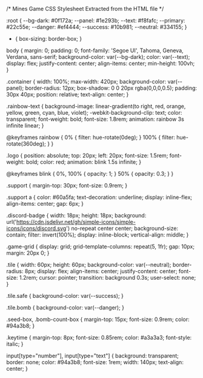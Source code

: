 /*
  Mines Game CSS Stylesheet
  Extracted from the HTML file
*/

:root {
  --bg-dark: #0f172a;
  --panel: #1e293b;
  --text: #f8fafc;
  --primary: #22c55e;
  --danger: #ef4444;
  --success: #10b981;
  --neutral: #334155;
}

* {
  box-sizing: border-box;
}

body {
  margin: 0;
  padding: 0;
  font-family: 'Segoe UI', Tahoma, Geneva, Verdana, sans-serif;
  background-color: var(--bg-dark);
  color: var(--text);
  display: flex;
  justify-content: center;
  align-items: center;
  min-height: 100vh;
}

.container {
  width: 100%;
  max-width: 420px;
  background-color: var(--panel);
  border-radius: 12px;
  box-shadow: 0 0 20px rgba(0,0,0,0.5);
  padding: 30px 40px;
  position: relative;
  text-align: center;
}

.rainbow-text {
  background-image: linear-gradient(to right, red, orange, yellow, green, cyan, blue, violet);
  -webkit-background-clip: text;
  color: transparent;
  font-weight: bold;
  font-size: 1.8rem;
  animation: rainbow 3s infinite linear;
}

@keyframes rainbow {
  0% { filter: hue-rotate(0deg); }
  100% { filter: hue-rotate(360deg); }
}

.logo {
  position: absolute;
  top: 20px;
  left: 20px;
  font-size: 1.5rem;
  font-weight: bold;
  color: red;
  animation: blink 1.5s infinite;
}

@keyframes blink {
  0%, 100% { opacity: 1; }
  50% { opacity: 0.3; }
}

.support {
  margin-top: 30px;
  font-size: 0.9rem;
}

.support a {
  color: #60a5fa;
  text-decoration: underline;
  display: inline-flex;
  align-items: center;
  gap: 6px;
}

.discord-badge {
  width: 18px;
  height: 18px;
  background: url('https://cdn.jsdelivr.net/gh/simple-icons/simple-icons/icons/discord.svg') no-repeat center center;
  background-size: contain;
  filter: invert(100%);
  display: inline-block;
  vertical-align: middle;
}

.game-grid {
  display: grid;
  grid-template-columns: repeat(5, 1fr);
  gap: 10px;
  margin: 20px 0;
}

.tile {
  width: 60px;
  height: 60px;
  background-color: var(--neutral);
  border-radius: 8px;
  display: flex;
  align-items: center;
  justify-content: center;
  font-size: 1.2rem;
  cursor: pointer;
  transition: background 0.3s;
  user-select: none;
}

.tile.safe {
  background-color: var(--success);
}

.tile.bomb {
  background-color: var(--danger);
}

.seed-box, .bomb-count-box {
  margin-top: 15px;
  font-size: 0.9rem;
  color: #94a3b8;
}

.keytime {
  margin-top: 8px;
  font-size: 0.85rem;
  color: #a3a3a3;
  font-style: italic;
}

input[type="number"], input[type="text"] {
  background: transparent;
  border: none;
  color: #94a3b8;
  font-size: 1rem;
  width: 140px;
  text-align: center;
}

